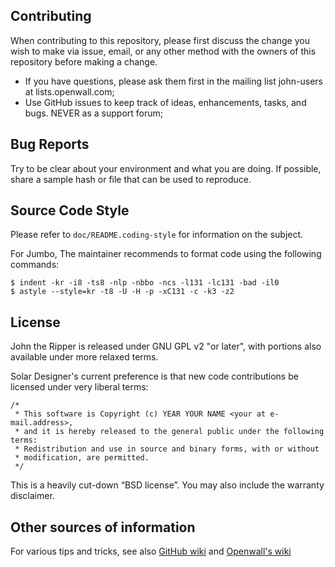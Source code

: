## Contributing

When contributing to this repository, please first discuss the change you wish to make via issue, email, or any other method with the owners of this repository before making a change.
- If you have questions, please ask them first in the mailing list john-users at lists.openwall.com;
- Use GitHub issues to keep track of ideas, enhancements, tasks, and bugs. NEVER as a support forum;

## Bug Reports

Try to be clear about your environment and what you are doing. If possible, share a sample hash or file that can be used to reproduce.

## Source Code Style

Please refer to `doc/README.coding-style` for information on the subject.

For Jumbo, The maintainer recommends to format code using the following commands:
```
$ indent -kr -i8 -ts8 -nlp -nbbo -ncs -l131 -lc131 -bad -il0
$ astyle --style=kr -t8 -U -H -p -xC131 -c -k3 -z2
```

## License

John the Ripper is released under GNU GPL v2 "or later", with portions also available under more relaxed terms.

Solar Designer's current preference is that new code contributions be licensed under very liberal terms:
```
/*
 * This software is Copyright (c) YEAR YOUR NAME <your at e-mail.address>,
 * and it is hereby released to the general public under the following terms:
 * Redistribution and use in source and binary forms, with or without
 * modification, are permitted.
 */
```
This is a heavily cut-down “BSD license”. You may also include the warranty disclaimer.

## Other sources of information
For various tips and tricks, see also [GitHub wiki](https://github.com/openwall/john/wiki/Assorted-development-notes) and [Openwall's wiki](https://openwall.info/wiki/john)
